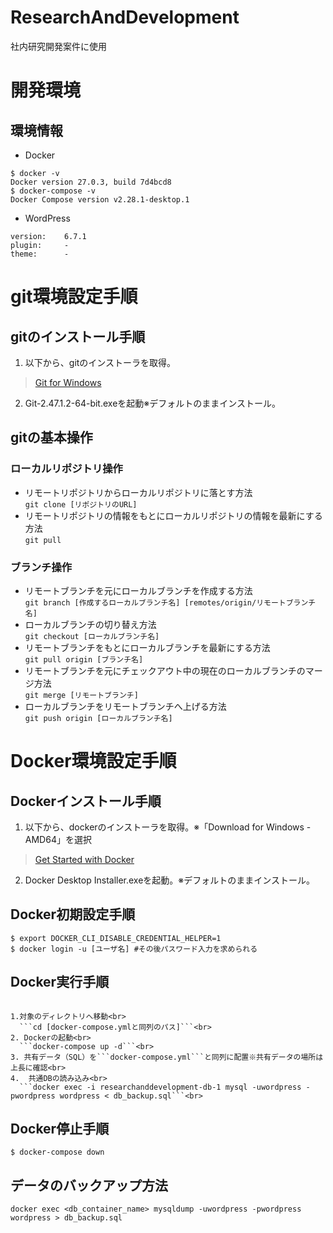 ResearchAndDevelopment
===============
社内研究開発案件に使用
# 開発環境
## 環境情報
- Docker
```
$ docker -v
Docker version 27.0.3, build 7d4bcd8
$ docker-compose -v
Docker Compose version v2.28.1-desktop.1
```
- WordPress
```
version:    6.7.1
plugin:     -
theme:      -
```
# git環境設定手順
## gitのインストール手順
1. 以下から、gitのインストーラを取得。
>[Git for Windows](https://gitforwindows.org/)
2. Git-2.47.1.2-64-bit.exeを起動※デフォルトのままインストール。
## gitの基本操作
### ローカルリポジトリ操作
- リモートリポジトリからローカルリポジトリに落とす方法<br>
```git clone [リポジトリのURL]```
- リモートリポジトリの情報をもとにローカルリポジトリの情報を最新にする方法<br>
```git pull```
### ブランチ操作
- リモートブランチを元にローカルブランチを作成する方法<br>
```git branch [作成するローカルブランチ名] [remotes/origin/リモートブランチ名]```
- ローカルブランチの切り替え方法<br>
```git checkout [ローカルブランチ名]```
- リモートブランチをもとにローカルブランチを最新にする方法<br>
```git pull origin [ブランチ名]```
- リモートブランチを元にチェックアウト中の現在のローカルブランチのマージ方法<br>
```git merge [リモートブランチ]```
- ローカルブランチをリモートブランチへ上げる方法<br>
```git push origin [ローカルブランチ名]```
# Docker環境設定手順
## Dockerインストール手順
1. 以下から、dockerのインストーラを取得。※「Download for Windows - AMD64」を選択
>[Get Started with Docker](https://www.docker.com/get-started/)
2. Docker Desktop Installer.exeを起動。※デフォルトのままインストール。
## Docker初期設定手順
```
$ export DOCKER_CLI_DISABLE_CREDENTIAL_HELPER=1
$ docker login -u [ユーザ名] #その後パスワード入力を求められる
```
## Docker実行手順
```

1.対象のディレクトリへ移動<br>
  ```cd [docker-compose.ymlと同列のパス]```<br>
2. Dockerの起動<br>
  ```docker-compose up -d```<br>
3. 共有データ（SQL）を```docker-compose.yml```と同列に配置※共有データの場所は上長に確認<br>
4.  共通DBの読み込み<br>
  ```docker exec -i researchanddevelopment-db-1 mysql -uwordpress -pwordpress wordpress < db_backup.sql```<br>
```
## Docker停止手順
```
$ docker-compose down
```
## データのバックアップ方法
```docker exec <db_container_name> mysqldump -uwordpress -pwordpress wordpress > db_backup.sql```
